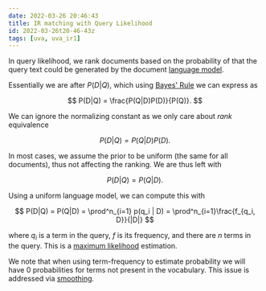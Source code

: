 ```yaml
---
date: 2022-03-26 20:46:43
title: IR matching with Query Likelihood
id: 2022-03-26t20-46-43z
tags: [uva, uva_ir1]
---
```


In query likelihood, we rank documents based on the probability of that the
query text could be generated by the document
[language model](./2022-03-26t20-46-19z.md).

Essentially we are after $P(D|Q)$, which using
[Bayes' Rule](./2021-09-10t18-29-28z.md) we can express as

$$
P(D|Q) = \frac{P(Q|D)P(D)}{P(Q)}.
$$

We can ignore the normalizing constant as we only care about _rank_ equivalence

$$
P(D|Q) = P(Q|D)P(D).
$$

In most cases, we assume the prior to be uniform (the same for all documents),
thus not affecting the ranking. We are thus left with

$$
P(D|Q) = P(Q|D) .
$$

Using a uniform language model, we can compute this with

$$
P(D|Q) = P(Q|D) = \prod^n_{i=1} p(q_i | D) = \prod^n_{i=1}\frac{f_{q_i, D}}{|D|}
$$

where $q_i$ is a term in the query, $f$ is its frequency, and there are $n$
terms in the query. This is a [maximum likelihood](./2021-09-11t15-54-04z.md)
estimation.

We note that when using term-frequency to estimate probability we will have 0
probabilities for terms not present in the vocabulary. This issue is addressed
via [smoothing](./2022-03-26t20-47-30z.md).
